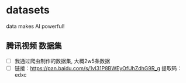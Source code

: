 # datasets
 data makes AI powerful!
## 腾讯视频 数据集
- [ ] 我通过爬虫制作的数据集, 大概2w5条数据
- [ ] 链接：https://pan.baidu.com/s/1vI31P8BWEyOfUhZdhG9R_g 提取码：edxc 
